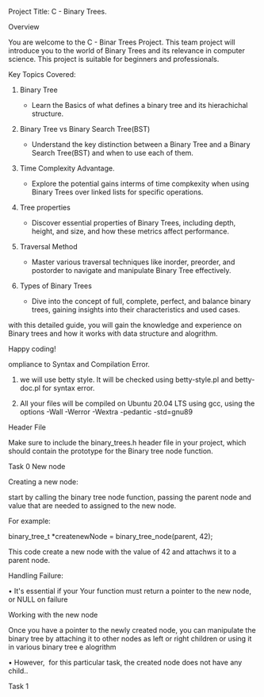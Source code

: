 Project Title: C - Binary Trees.

Overview

You are welcome to the C - Binar Trees Project. This team project will introduce you to the world of Binary Trees and its relevance in computer science. This project is suitable for beginners and professionals.


Key Topics Covered:

1. Binary Tree
	- Learn the Basics of what defines a binary tree and its hierachichal structure.

2. Binary Tree vs Binary Search Tree(BST)
	- Understand the key distinction between a Binary Tree and a Binary Search Tree(BST) and when to use each of them.

3. Time Complexity Advantage.

	- Explore the potential gains interms of time compkexity when using Binary Trees over linked lists for specific operations. 

4. Tree properties

	- Discover essential properties of Binary Trees, including depth, height, and size, and how these metrics affect performance. 

5. Traversal Method

	- Master various traversal techniques like inorder, preorder, and postorder to navigate and manipulate Binary Tree effectively.

6. Types of Binary Trees

	- Dive into the concept of full, complete, perfect, and balance binary trees, gaining insights into their characteristics and used cases.

with this detailed guide, you will gain the knowledge and experience on Binary trees and how it works with data structure and alogrithm.

Happy coding!


ompliance to Syntax and Compilation Error.

1. we will use betty style. It will be checked using betty-style.pl and betty-doc.pl for syntax error. 


2. All your files will be compiled on Ubuntu 20.04 LTS using gcc, using the options -Wall -Werror -Wextra -pedantic -std=gnu89


Header File

Make sure to include the binary_trees.h header file in your project, which should contain the prototype for the Binary tree node function.

Task 0 New node

Creating a new node:

start by calling the binary tree node function, passing the parent node and value that are needed to assigned to the new node.

For example:

binary_tree_t *createnewNode = binary_tree_node(parent, 42); 

This code create a new  node   with  the value of 42 and attachws it to a parent node.

Handling Failure:

• It's essential if your Your function must return a pointer to the new node, or NULL on failure

Working with the new  node  


Once you have a pointer to the newly created node, you can manipulate the binary tree by attaching it to other nodes as left or right children or using it in various binary tree e alogrithm

• However,  for this particular task, the created node does not have any child..


Task 1
